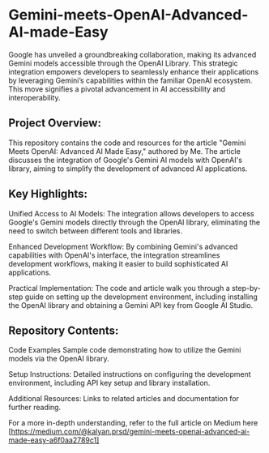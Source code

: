 # Gemini-meets-OpenAI-Advanced-AI-made-Easy

Google has unveiled a groundbreaking collaboration, making its advanced Gemini models accessible through the OpenAI Library. This strategic integration empowers developers to seamlessly enhance their applications by leveraging Gemini’s capabilities within the familiar OpenAI ecosystem. This move signifies a pivotal advancement in AI accessibility and interoperability.

## Project Overview:

This repository contains the code and resources for the article "Gemini Meets OpenAI: Advanced AI Made Easy," authored by Me. The article discusses the integration of Google's Gemini AI models with OpenAI's library, aiming to simplify the development of advanced AI applications.

## Key Highlights:

Unified Access to AI Models: The integration allows developers to access Google's Gemini models directly through the OpenAI library, eliminating the need to switch between different tools and libraries.

Enhanced Development Workflow: By combining Gemini's advanced capabilities with OpenAI's interface, the integration streamlines development workflows, making it easier to build sophisticated AI applications.

Practical Implementation: The code and article walk you through a step-by-step guide on setting up the development environment, including installing the OpenAI library and obtaining a Gemini API key from Google AI Studio.

## Repository Contents:

Code Examples Sample code demonstrating how to utilize the Gemini models via the OpenAI library.

Setup Instructions: Detailed instructions on configuring the development environment, including API key setup and library installation.

Additional Resources: Links to related articles and documentation for further reading.

For a more in-depth understanding, refer to the full article on Medium here [https://medium.com/@kalyan.prsd/gemini-meets-openai-advanced-ai-made-easy-a6f0aa2789c1]

